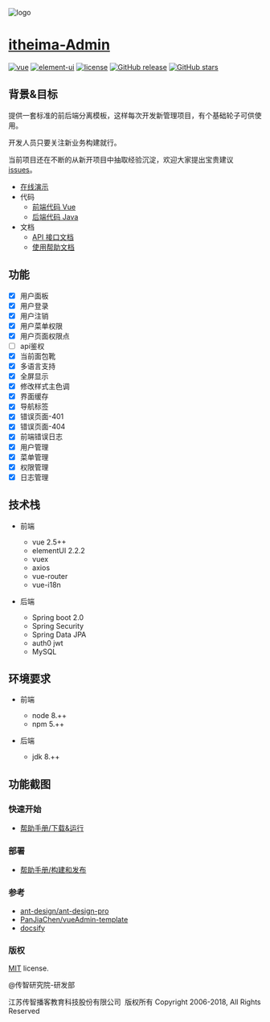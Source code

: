 ![logo](http://research.itcast.cn/vue-element-admin-doc-itheima/img/logo.png ':no-zoom')

# [itheima-Admin](https://github.com/itheima2017/vue-element-admin-itheima)

[![vue](https://img.shields.io/badge/vue-2.5.9-brightgreen.svg ':no-zoom')](https://github.com/vuejs/vue)
[![element-ui](https://img.shields.io/badge/element--ui-2.0.5-brightgreen.svg ':no-zoom')](https://github.com/ElemeFE/element)
[![license](https://img.shields.io/github/license/mashape/apistatus.svg ':no-zoom')](https://github.com/itheima2017/vue-element-admin-itheima/blob/master/LICENSE)
[![GitHub release](https://img.shields.io/github/release/itheima2017/vue-element-admin-itheima.svg ':no-zoom')](https://github.com/itheima2017/vue-element-admin-itheima/releases)
[![GitHub stars](https://img.shields.io/github/stars/itheima2017/vue-element-admin-itheima.svg?style=social&label=Stars ':no-zoom')](https://github.com/itheima2017/vue-element-admin-itheima)

## 背景&目标

提供一套标准的前后端分离模板，这样每次开发新管理项目，有个基础轮子可供使用。

开发人员只要关注新业务构建就行。

当前项目还在不断的从新开项目中抽取经验沉淀，欢迎大家提出宝贵建议 [issues](https://github.com/itheima2017/vue-element-admin-itheima/issues)。

* [在线演示](http://itheimaAdmin.itcast.cn)
* 代码
  * [前端代码 Vue](https://github.com/itheima2017/vue-element-admin-itheima)
  * [后端代码 Java](https://github.com/itheima2017/vue-element-admin-api-java-itheima)
* 文档
  * [API 接口文档](http://research.itcast.cn/vue-element-admin-api-doc-itheima/_book/)
  * [使用帮助文档](http://research.itcast.cn/vue-element-admin-doc-itheima/)

## 功能

* [x] 用户面板
* [x] 用户登录
* [x] 用户注销
* [x] 用户菜单权限
* [x] 用户页面权限点
* [ ] api鉴权
* [x] 当前面包靴
* [x] 多语言支持
* [x] 全屏显示
* [x] 修改样式主色调
* [x] 界面缓存
* [x] 导航标签
* [x] 错误页面-401
* [x] 错误页面-404
* [x] 前端错误日志
* [x] 用户管理
* [x] 菜单管理
* [x] 权限管理
* [x] 日志管理

## 技术栈

* 前端

  * vue 2.5++
  * elementUI 2.2.2
  * vuex
  * axios
  * vue-router
  * vue-i18n

* 后端

  * Spring boot 2.0
  * Spring Security
  * Spring Data JPA
  * auth0 jwt
  * MySQL

## 环境要求

* 前端
  * node 8.++
  * npm 5.++

* 后端
  * jdk 8.++

## 功能截图

### 快速开始

* [帮助手册/下载&运行](http://research.itcast.cn/vue-element-admin-doc-itheima/#/getting-started)

### 部署

* [帮助手册/构建和发布](http://research.itcast.cn/vue-element-admin-doc-itheima/#/deploy)

### 参考

* [ant-design/ant-design-pro](https://github.com/ant-design/ant-design-pro)
* [PanJiaChen/vueAdmin-template](https://github.com/PanJiaChen/vueAdmin-template)
* [docsify](https://github.com/QingWei-Li/docsify)

### 版权

[MIT](https://github.com/PanJiaChen/vueAdmin-template/blob/master/LICENSE) license.

@传智研究院-研发部

江苏传智播客教育科技股份有限公司 &nbsp;版权所有 Copyright 2006-2018, All Rights Reserved
